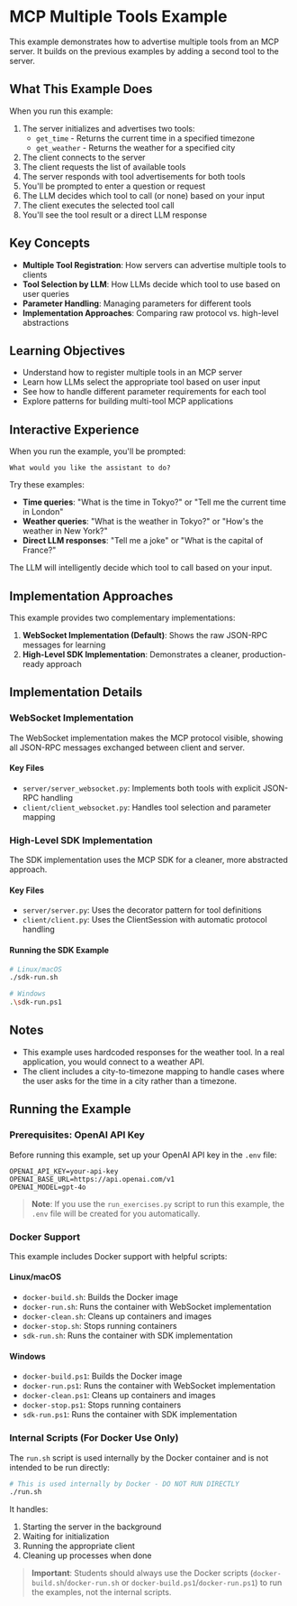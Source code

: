 # MCP Multiple Tools Example

This example demonstrates how to advertise multiple tools from an MCP server. It builds on the previous examples by adding a second tool to the server.

## What This Example Does

When you run this example:
1. The server initializes and advertises two tools:
   - `get_time` - Returns the current time in a specified timezone
   - `get_weather` - Returns the weather for a specified city
2. The client connects to the server
3. The client requests the list of available tools
4. The server responds with tool advertisements for both tools
5. You'll be prompted to enter a question or request
6. The LLM decides which tool to call (or none) based on your input
7. The client executes the selected tool call
8. You'll see the tool result or a direct LLM response

## Key Concepts

- **Multiple Tool Registration**: How servers can advertise multiple tools to clients
- **Tool Selection by LLM**: How LLMs decide which tool to use based on user queries
- **Parameter Handling**: Managing parameters for different tools
- **Implementation Approaches**: Comparing raw protocol vs. high-level abstractions

## Learning Objectives

- Understand how to register multiple tools in an MCP server
- Learn how LLMs select the appropriate tool based on user input
- See how to handle different parameter requirements for each tool
- Explore patterns for building multi-tool MCP applications

## Interactive Experience

When you run the example, you'll be prompted:

```
What would you like the assistant to do?
```

Try these examples:

- **Time queries**: "What is the time in Tokyo?" or "Tell me the current time in London"
- **Weather queries**: "What is the weather in Tokyo?" or "How's the weather in New York?"
- **Direct LLM responses**: "Tell me a joke" or "What is the capital of France?"

The LLM will intelligently decide which tool to call based on your input.

## Implementation Approaches

This example provides two complementary implementations:

1. **WebSocket Implementation (Default)**: Shows the raw JSON-RPC messages for learning
2. **High-Level SDK Implementation**: Demonstrates a cleaner, production-ready approach

## Implementation Details

### WebSocket Implementation

The WebSocket implementation makes the MCP protocol visible, showing all JSON-RPC messages exchanged between client and server.

#### Key Files
- `server/server_websocket.py`: Implements both tools with explicit JSON-RPC handling
- `client/client_websocket.py`: Handles tool selection and parameter mapping

### High-Level SDK Implementation

The SDK implementation uses the MCP SDK for a cleaner, more abstracted approach.

#### Key Files
- `server/server.py`: Uses the decorator pattern for tool definitions
- `client/client.py`: Uses the ClientSession with automatic protocol handling

#### Running the SDK Example

```bash
# Linux/macOS
./sdk-run.sh

# Windows
.\sdk-run.ps1
```

## Notes

- This example uses hardcoded responses for the weather tool. In a real application, you would connect to a weather API.
- The client includes a city-to-timezone mapping to handle cases where the user asks for the time in a city rather than a timezone.
## Running the Example

### Prerequisites: OpenAI API Key

Before running this example, set up your OpenAI API key in the `.env` file:

```
OPENAI_API_KEY=your-api-key
OPENAI_BASE_URL=https://api.openai.com/v1
OPENAI_MODEL=gpt-4o
```

> **Note**: If you use the `run_exercises.py` script to run this example, the `.env` file will be created for you automatically.

### Docker Support

This example includes Docker support with helpful scripts:

#### Linux/macOS
- `docker-build.sh`: Builds the Docker image
- `docker-run.sh`: Runs the container with WebSocket implementation
- `docker-clean.sh`: Cleans up containers and images
- `docker-stop.sh`: Stops running containers
- `sdk-run.sh`: Runs the container with SDK implementation

#### Windows
- `docker-build.ps1`: Builds the Docker image
- `docker-run.ps1`: Runs the container with WebSocket implementation
- `docker-clean.ps1`: Cleans up containers and images
- `docker-stop.ps1`: Stops running containers
- `sdk-run.ps1`: Runs the container with SDK implementation

### Internal Scripts (For Docker Use Only)

The `run.sh` script is used internally by the Docker container and is not intended to be run directly:

```bash
# This is used internally by Docker - DO NOT RUN DIRECTLY
./run.sh
```

It handles:
1. Starting the server in the background
2. Waiting for initialization
3. Running the appropriate client
4. Cleaning up processes when done

> **Important**: Students should always use the Docker scripts (`docker-build.sh`/`docker-run.sh` or `docker-build.ps1`/`docker-run.ps1`) to run the examples, not the internal scripts.
